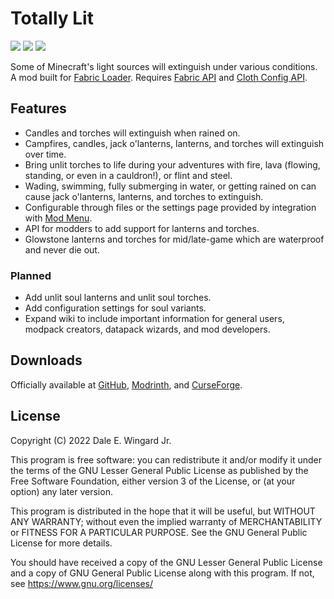 # Totally Lit

![](https://img.shields.io/github/license/realguyman/totally_lit) ![](https://github.com/realguyman/totally_lit/workflows/build/badge.svg) ![](https://cf.way2muchnoise.eu/full_totally-lit_downloads.svg)

Some of Minecraft's light sources will extinguish under various conditions. A mod built for [Fabric Loader](https://fabricmc.net/use/installer/). Requires [Fabric API](https://modrinth.com/mod/fabric-api) and [Cloth Config API](https://modrinth.com/mod/cloth-config).

## Features

- Candles and torches will extinguish when rained on.
- Campfires, candles, jack o'lanterns, lanterns, and torches will extinguish over time.
- Bring unlit torches to life during your adventures with fire, lava (flowing, standing, or even in a cauldron!), or flint and steel.
- Wading, swimming, fully submerging in water, or getting rained on can cause jack o'lanterns, lanterns, and torches to extinguish.
- Configurable through files or the settings page provided by integration with [Mod Menu](https://modrinth.com/mod/modmenu).
- API for modders to add support for lanterns and torches.
- Glowstone lanterns and torches for mid/late-game which are waterproof and never die out.

### Planned

- Add unlit soul lanterns and unlit soul torches.
- Add configuration settings for soul variants.
- Expand wiki to include important information for general users, modpack creators, datapack wizards, and mod developers.

## Downloads

Officially available at [GitHub](https://github.com/realguyman/totally_lit/releases), [Modrinth](https://modrinth.com/mod/totally-lit), and [CurseForge](https://www.curseforge.com/minecraft/mc-mods/totally-lit).

## License

Copyright (C) 2022 Dale E. Wingard Jr.

This program is free software: you can redistribute it and/or modify
it under the terms of the GNU Lesser General Public License as published by
the Free Software Foundation, either version 3 of the License, or
(at your option) any later version.

This program is distributed in the hope that it will be useful,
but WITHOUT ANY WARRANTY; without even the implied warranty of
MERCHANTABILITY or FITNESS FOR A PARTICULAR PURPOSE.  See the
GNU General Public License for more details.

You should have received a copy of the GNU Lesser General Public License
and a copy of GNU General Public License along with this program.  If not, see
<https://www.gnu.org/licenses/>
